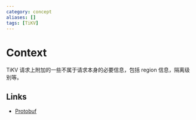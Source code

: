 ```yaml
---
category: concept
aliases: []
tags: [TiKV]
---
```

# Context

TiKV 请求上附加的一些不属于请求本身的必要信息，包括 region 信息，隔离级别等。

## Links

- [Protobuf](https://github.com/pingcap/kvproto/blob/f3dafca4c7fd5af12fd83b9cf8540b1a32f61c02/proto/kvrpcpb.proto#L738)
